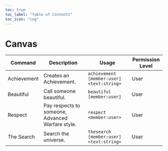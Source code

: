 ```yaml
---
toc: true
toc_label: "Table of Contents"
toc_icon: "cog"
---
```


# Canvas

Command | Description | Usage | Permission Level
--------|-------------|-------|-----------------
Achievement | Creates an Achievement. | `achievement [member:user] <text:string>` | User
Beautiful | Call someone beautiful. | `beautiful [member:user]` | User
Respect | Pay respects to someone, Advanced Warfare style. | `respect <member:user>` | User
The Search | Search the universe. | `thesearch [member:user] <text:string>` | User